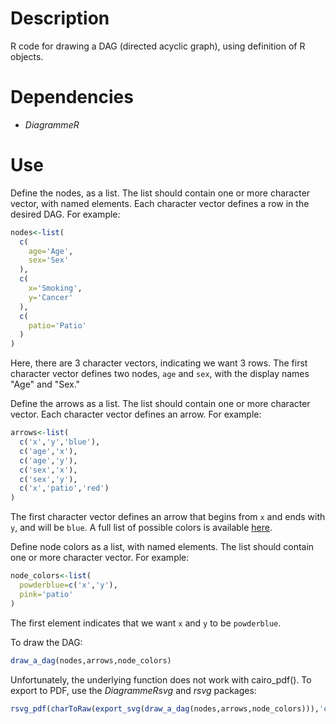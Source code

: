 # Description

R code for drawing a DAG (directed acyclic graph), using definition of R objects.

# Dependencies

- *DiagrammeR*

# Use

Define the nodes, as a list. The list should contain one or more character vector, with named elements. Each character vector defines a row in the desired DAG. For example:

```r
nodes<-list(
  c(
    age='Age',
    sex='Sex'
  ),
  c(
    x='Smoking',
    y='Cancer'  
  ),
  c(
    patio='Patio'
  )
)
```

Here, there are 3 character vectors, indicating we want 3 rows. The first character vector defines two nodes, `age` and `sex`, with the display names "Age" and "Sex."

Define the arrows as a list. The list should contain one or more character vector. Each character vector defines an arrow. For example:

```r
arrows<-list(
  c('x','y','blue'),
  c('age','x'),
  c('age','y'),
  c('sex','x'),
  c('sex','y'),
  c('x','patio','red')
)
```

The first character vector defines an arrow that begins from `x` and ends with `y`, and will be `blue`. A full list of possible colors is available [here](https://graphviz.org/doc/info/colors.html).

Define node colors as a list, with named elements. The list should contain one or more character vector. For example:

```r
node_colors<-list(
  powderblue=c('x','y'),
  pink='patio'
)
```

The first element indicates that we want `x` and `y` to be `powderblue`.

To draw the DAG:

```r
draw_a_dag(nodes,arrows,node_colors)
```

Unfortunately, the underlying function does not work with cairo_pdf(). To export to PDF, use the *DiagrammeRsvg* and *rsvg* packages:

```r
rsvg_pdf(charToRaw(export_svg(draw_a_dag(nodes,arrows,node_colors))),'example.pdf')
```
